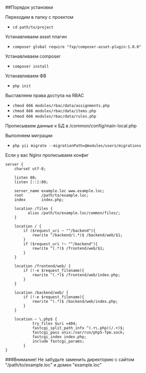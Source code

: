 ##Порядок установки


Переходим в папку с проектом
    
- `cd path/to/project`

Устанавливаем asset плагин
    
- `composer global require "fxp/composer-asset-plugin:1.0.0"`


Устанавливаем composer

- `composer install`


Устанавливаем ФВ

- `php init`


Выставляем права доступа на RBAC

- `chmod 666 modules/rbac/data/assignments.php`
- `chmod 666 modules/rbac/data/items.php`
- `chmod 666 modules/rbac/data/rules.php`


Прописываем данные к БД в /common/config/main-local.php

Выполняем миграции
    
- `php yii migrate --migrationPath=@modules/users/migrations`


Если у вас Nginx прописываем конфиг

    server {
    	charset utf-8;
    
    	listen 80;
    	listen [::]:80;
    
    	server_name example.loc www.example.loc;
    	root        /path/to/example.loc;
    	index       index.php;
    
        location /files {
              alias /path/to/example.loc/common/files/;
        }
        
    	location / {
    		if ($request_uri ~ "^/backend"){
    			rewrite ^/backend/(.*)$ /backend/web/$1;
    		}
    		if ($request_uri !~ "^/backend"){
    			rewrite ^(.*)$ /frontend/web/$1;
    		}
    	}
    
    	location /frontend/web/ {
    		if (!-e $request_filename){
    			rewrite ^(.*)$ /frontend/web/index.php;
    		}
    	}
    
    	location /backend/web/ {
    		if (!-e $request_filename){
    			rewrite ^(.*)$ /backend/web/index.php;
    		}
    	}
    
    	location ~ \.php$ {
            	try_files $uri =404;
            	fastcgi_split_path_info ^(.+\.php)(/.+)$;
            	fastcgi_pass unix:/var/run/php5-fpm.sock;
            	fastcgi_index index.php;
            	include fastcgi_params;
        	}
    }

###Внимание!
Не забудьте заменить директорию с сайтом "/path/to/example.loc" и домен "example.loc"